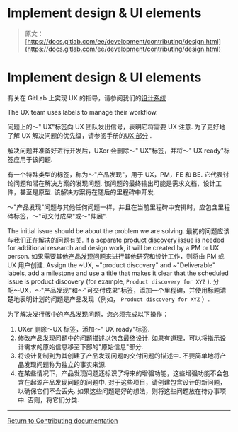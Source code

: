 # Implement design & UI elements

> 原文：[https://docs.gitlab.com/ee/development/contributing/design.html](https://docs.gitlab.com/ee/development/contributing/design.html)

# Implement design & UI elements[](#implement-design--ui-elements "Permalink")

有关在 GitLab 上实现 UX 的指导，请参阅我们的[设计系统](https://design.gitlab.com/) .

The UX team uses labels to manage their workflow.

问题上的〜" UX"标签向 UX 团队发出信号，表明它将需要 UX 注意. 为了更好地了解 UX 解决问题的优先级，请参阅手册的[UX 部分](https://about.gitlab.com/handbook/engineering/ux/) .

解决问题并准备好进行开发后，UXer 会删除〜" UX"标签，并将〜" UX ready"标签应用于该问题.

有一个特殊类型的标签，称为〜"产品发现"，用于 UX，PM，FE 和 BE. 它代表讨论问题和潜在解决方案的发现问题. 该问题的最终输出可能是需求文档，设计工件，甚至是原型. 该解决方案将在随后的里程碑中开发.

〜"产品发现"问题与其他任何问题一样，并且在当前里程碑中安排时，应包含里程碑标签，〜"可交付成果"或〜"伸展".

The initial issue should be about the problem we are solving. 最初的问题应该与我们正在解决的问题有关. If a separate [product discovery issue](https://about.gitlab.com/handbook/engineering/ux/ux-department-workflow/#how-we-use-labels) is needed for additional research and design work, it will be created by a PM or UX person. 如果需要其他[产品发现问题](https://about.gitlab.com/handbook/engineering/ux/ux-department-workflow/#how-we-use-labels)来进行其他研究和设计工作，则将由 PM 或 UX 用户创建. Assign the ~UX, ~"product discovery" and ~"Deliverable" labels, add a milestone and use a title that makes it clear that the scheduled issue is product discovery (for example, `Product discovery for XYZ` ). 分配〜UX，〜"产品发现"和〜"可交付成果"标签，添加一个里程碑，并使用标题清楚地表明计划的问题是产品发现（例如， `Product discovery for XYZ` ）.

为了解决发行版中的产品发现问题，您必须完成以下操作：

1.  UXer 删除〜UX 标签，添加〜" UX ready"标签.
2.  修改产品发现问题中的问题描述以包含最终设计. 如果有道理，可以将指示设计需求的原始信息移至下部的"原始信息"部分.
3.  将设计复制到为其创建了产品发现问题的交付问题的描述中. 不要简单地将产品发现问题称为独立的事实来源.
4.  在某些情况下，产品发现问题还标识了将来的增强功能，这些增强功能不会包含在起源产品发现问题的问题中. 对于这些项目，请创建包含设计的新问题，以确保它们不会丢失. 如果这些问题是好的想法，则将这些问题放在待办事项中. 否则，将它们分类.

* * *

[Return to Contributing documentation](index.html)